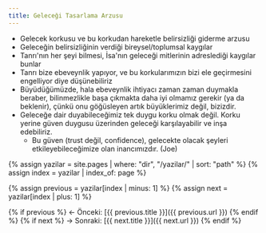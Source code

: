 ```yaml
---
title: Geleceği Tasarlama Arzusu
---
```


- Gelecek korkusu ve bu korkudan hareketle belirsizliği giderme arzusu
- Geleceğin belirsizliğinin verdiği bireysel/toplumsal kaygılar
- Tanrı'nın her şeyi bilmesi, İsa'nın geleceği mitlerinin adreslediği
  kaygılar bunlar
- Tanrı bize ebeveynlik yapıyor, ve bu korkularımızın bizi ele geçirmesini
  engelliyor diye düşünebiliriz
- Büyüdüğümüzde, hala ebeveynlik ihtiyacı zaman zaman duymakla beraber,
  bilinmezlikle başa çıkmakta daha iyi olmamız gerekir (ya da beklenir), çünkü
  onu göğüsleyen artık büyüklerimiz değil, bizizdir.
- Geleceğe dair duyabileceğimiz tek duygu korku olmak değil. Korku yerine
  güven duygusu üzerinden geleceği karşılayabilir ve inşa edebiliriz.
  - Bu güven (trust değil, confidence), gelecekte olacak şeyleri
    etkileyebileceğimize olan inancımızdır. (Joe)

{% assign yazilar = site.pages | where: "dir", "/yazilar/" | sort: "path" %}
{% assign index = yazilar | index_of: page %}

{% assign previous = yazilar[index | minus: 1] %}
{% assign next = yazilar[index | plus: 1] %}

<nav>
  {% if previous %}
  ← Önceki: [{{ previous.title }}]({{ previous.url }})
  {% endif %}
  {% if next %}
  → Sonraki: [{{ next.title }}]({{ next.url }})
  {% endif %}
</nav>
